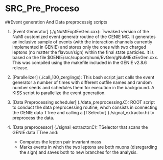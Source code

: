 #                                  SRC_Pre_Proceso

##Event generation And Data preprocessig scripts

1. [Event Generator] (./gNuMIExptEvGen.cxx):
  Tweaked version of the NuMI customized event generatr routine of the GENIE MC. It generates an inclusive sample of events (with the interaction channels currently implemented in GENIE) and stores only the ones with two charged leptons (no matter the flavour/sign) within the final state particles.
  It is based on the file $GENIE/src/support/numi/EvGen/gNuMIExtEvGen.cxx. This was compiled using the makefile included in the GENIE v2.8.6 release.

2. [Parallelizer] (./call_100_zerglings):
  This bash script just calls the event generator a number of times with different outfile names and random number seeds and schedules them for execution in the background. A KISS script to parallelize the event generation.
  
3. [Data Preprocessing scheduler] (./data_preprocessing.C):
  ROOT script to conduct the data preprocessing routine, whch consists in connecting the GENIE data TTree and calling a [TSelector] (./signal_extractor.h) to preprocess the data.
  
4. [Data preprocessor]  (./signal_extractor.C):
  TSelector that scans the GENIE data TTree and:
    - Computes the lepton pair invariant mass
    - Marks events in whch the two leptons are both muons (disregarding the sign)
  and saves both to new branches for the analysis.

